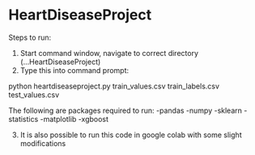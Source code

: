 # HeartDiseaseProject

Steps to run:
1. Start command window, navigate to correct directory (...HeartDiseaseProject)
2. Type this into command prompt:

python heartdiseaseproject.py train_values.csv train_labels.csv test_values.csv

The following are packages required to run:
-pandas
-numpy
-sklearn
-statistics
-matplotlib
-xgboost

3. It is also possible to run this code in google colab with some slight modifications
